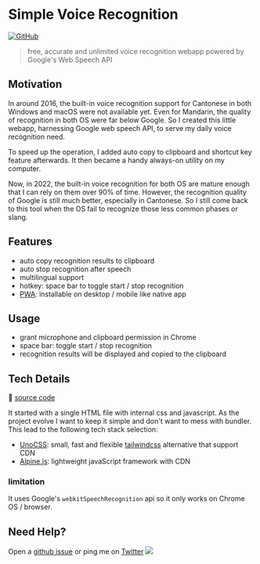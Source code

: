 # Simple Voice Recognition

[![GitHub](https://img.shields.io/github/license/hoishing/voice-recog)](https://opensource.org/licenses/MIT)

> free, accurate and unlimited voice recognition webapp powered by Google's Web Speech API

## Motivation

In around 2016, the built-in voice recognition support for Cantonese in both Windows and macOS were not available yet. Even for Mandarin, the quality of recognition in both OS were far below Google. So I created this little webapp, harnessing Google web speech API, to serve my daily voice recognition need.

To speed up the operation, I added auto copy to clipboard and shortcut key feature afterwards. It then became a handy always-on utility on my computer.

Now, in 2022, the built-in voice recognition for both OS are mature enough that I can rely on them over 90% of time. However, the recognition quality of Google is still much better, especially in Cantonese. So I still come back to this tool when the OS fail to recognize those less common phases or slang.

## Features

- auto copy recognition results to clipboard
- auto stop recognition after speech
- multilingual support
- hotkey: space bar to toggle start / stop recognition
- [PWA][pwa]: installable on desktop / mobile like native app

## Usage

- grant microphone and clipboard permission in Chrome
- space bar: toggle start / stop recognition
- recognition results will be displayed and copied to the clipboard

## Tech Details

🔗 [source code][source]

It started with a single HTML file with internal css and javascript. As the project evolve I want to keep it simple and don't want to mess with bundler. This lead to the following tech stack selection:

- [UnoCSS][uno]: small, fast and flexible [tailwindcss][tailwind] alternative that support CDN
- [Alpine.js][alpine]: lightweight javaScript framework with CDN

### limitation

It uses Google's `webkitSpeechRecognition` api so it only works on Chrome OS / browser.

## Need Help?

Open a [github issue](https://github.com/hoishing/voice-recog/issues) or ping me on [Twitter](https://twitter.com/hoishing) ![](https://api.iconify.design/logos/twitter.svg?width=20)

[pwa]: https://developer.mozilla.org/en-US/docs/Web/Progressive_web_apps
[uno]: https://github.com/unocss/unocss
[tailwind]: https://tailwindcss.com
[alpine]: https://alpinejs.dev
[source]: https://github.com/hoishing/voice-recog
